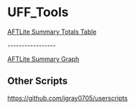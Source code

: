 # UFF_Tools

<a href="https://github.com/Brikane/UFF_Tools/raw/main/LaborSummaryTotals.user.js">AFTLite Summary Totals Table</a>
<p>-----------------</p>
<a href="https://github.com/Brikane/UFF_Tools/raw/main/LaborSummaryTotals%20MultiPulls%20V0_1.user.js">AFTLite Summary Graph</a>

<H2> Other Scripts </h2>
<a href="https://github.com/jgray0705/userscripts"> https://github.com/jgray0705/userscripts </a>
